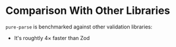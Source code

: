 # Comparison With Other Libraries

`pure-parse` is benchmarked against other validation libraries:

- It's roughtly 4× faster than Zod
